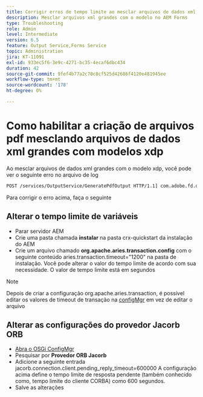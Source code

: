 ```yaml
---
title: Corrigir erros de tempo limite ao mesclar arquivos de dados xml grandes com o modelo xdp
description: Mesclar arquivos xml grandes com o modelo no AEM Forms
type: Troubleshooting
role: Admin
level: Intermediate
version: 6.5
feature: Output Service,Forms Service
topic: Administration
jira: KT-11091
exl-id: 933ec5f6-3e9c-4271-bc35-4ecaf6dbc434
duration: 42
source-git-commit: 9fef4b77a2c70c8cf525d42686f4120e481945ee
workflow-type: tm+mt
source-wordcount: '178'
ht-degree: 0%

---
```


# Como habilitar a criação de arquivos pdf mesclando arquivos de dados xml grandes com modelos xdp

Ao mesclar arquivos de dados xml grandes com o modelo xdp, você pode ver o seguinte erro no arquivo de log

```txt
POST /services/OutputService/GeneratePdfOutput HTTP/1.1] com.adobe.fd.output.internal.exception.OutputServiceException AEM_OUT_001_003:Unexpected Exception: client timeout reached org.omg.CORBA.TIMEOUT: client timeout reached
```

Para corrigir o erro acima, faça o seguinte

## Alterar o tempo limite de variáveis

* Parar servidor AEM
* Crie uma pasta chamada **instalar** na pasta crx-quickstart da instalação do AEM
* Crie um arquivo chamado **org.apache.aries.transaction.config** com o seguinte conteúdo aries.transaction.timeout=&quot;1200&quot; na pasta de instalação. Você pode alterar o valor do tempo limite de acordo com sua necessidade. O valor de tempo limite está em segundos

>[!NOTE]
> Depois de criar a configuração org.apache.aries.transaction, é possível editar os valores de timeout de transação na [configMgr](http://localhost:4502/system/console/configMgr) em vez de editar o arquivo


## Alterar as configurações do provedor Jacorb ORB

* [Abra o OSGi ConfigMgr](http://localhost:4502/system/console/configMgr)
* Pesquisar por **Provedor ORB Jacorb**
* Adicione a seguinte entrada jacorb.connection.client.pending_reply_timeout=600000 A configuração acima define o tempo limite de resposta pendente (também conhecido como, tempo limite do cliente CORBA) como 600 segundos.
* Salve as alterações
